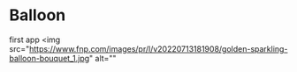 # Balloon
first app
<img src="https://www.fnp.com/images/pr/l/v20220713181908/golden-sparkling-balloon-bouquet_1.jpg" alt=""
